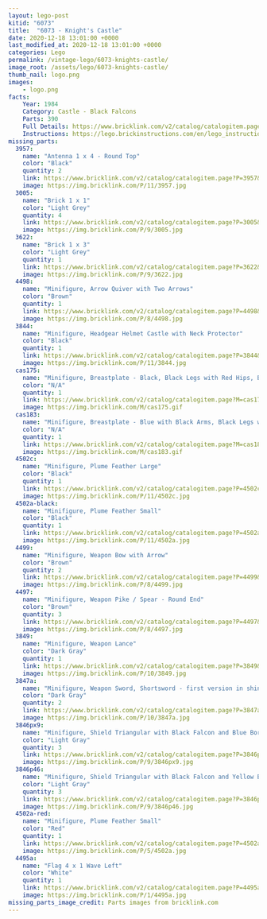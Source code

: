 ```yaml
---
layout: lego-post
kitid: "6073"
title:  "6073 - Knight's Castle"
date: 2020-12-18 13:01:00 +0000
last_modified_at: 2020-12-18 13:01:00 +0000
categories: Lego
permalink: /vintage-lego/6073-knights-castle/
image_root: /assets/lego/6073-knights-castle/
thumb_nail: logo.png
images:
    - logo.png
facts:
    Year: 1984
    Category: Castle - Black Falcons
    Parts: 390
    Full Details: https://www.bricklink.com/v2/catalog/catalogitem.page?S=6073-1
    Instructions: https://lego.brickinstructions.com/en/lego_instructions/set/6073/Knights_Castle
missing_parts:
  3957:
    name: "Antenna 1 x 4 - Round Top"
    color: "Black"
    quantity: 2
    link: https://www.bricklink.com/v2/catalog/catalogitem.page?P=3957&idColor=11
    image: https://img.bricklink.com/P/11/3957.jpg
  3005:
    name: "Brick 1 x 1"
    color: "Light Grey"
    quantity: 4
    link: https://www.bricklink.com/v2/catalog/catalogitem.page?P=3005&idColor=9
    image: https://img.bricklink.com/P/9/3005.jpg
  3622:
    name: "Brick 1 x 3"
    color: "Light Grey"
    quantity: 1
    link: https://www.bricklink.com/v2/catalog/catalogitem.page?P=3622&idColor=9
    image: https://img.bricklink.com/P/9/3622.jpg
  4498:
    name: "Minifigure, Arrow Quiver with Two Arrows"
    color: "Brown"
    quantity: 1
    link: https://www.bricklink.com/v2/catalog/catalogitem.page?P=4498&idColor=8
    image: https://img.bricklink.com/P/8/4498.jpg
  3844:
    name: "Minifigure, Headgear Helmet Castle with Neck Protector"
    color: "Black"
    quantity: 1
    link: https://www.bricklink.com/v2/catalog/catalogitem.page?P=3844&idColor=11
    image: https://img.bricklink.com/P/11/3844.jpg
  cas175:
    name: "Minifigure, Breastplate - Black, Black Legs with Red Hips, Black Grille Helmet, Red Plume, Red Plastic Cape"
    color: "N/A"
    quantity: 1
    link: https://www.bricklink.com/v2/catalog/catalogitem.page?M=cas175
    image: https://img.bricklink.com/M/cas175.gif 
  cas183:
    name: "Minifigure, Breastplate - Blue with Black Arms, Black Legs with Red Hips, Dark Gray Grille Helmet, Black Plume, Black Plastic Cape"
    color: "N/A"
    quantity: 1
    link: https://www.bricklink.com/v2/catalog/catalogitem.page?M=cas183
    image: https://img.bricklink.com/M/cas183.gif
  4502c:
    name: "Minifigure, Plume Feather Large"
    color: "Black"
    quantity: 1
    link: https://www.bricklink.com/v2/catalog/catalogitem.page?P=4502c&idColor=11
    image: https://img.bricklink.com/P/11/4502c.jpg
  4502a-black:
    name: "Minifigure, Plume Feather Small"
    color: "Black"
    quantity: 1
    link: https://www.bricklink.com/v2/catalog/catalogitem.page?P=4502a&idColor=11
    image: https://img.bricklink.com/P/11/4502a.jpg    
  4499:
    name: "Minifigure, Weapon Bow with Arrow"
    color: "Brown"
    quantity: 2
    link: https://www.bricklink.com/v2/catalog/catalogitem.page?P=4499&idColor=8
    image: https://img.bricklink.com/P/8/4499.jpg
  4497:
    name: "Minifigure, Weapon Pike / Spear - Round End"
    color: "Brown"
    quantity: 3
    link: https://www.bricklink.com/v2/catalog/catalogitem.page?P=4497&idColor=8
    image: https://img.bricklink.com/P/8/4497.jpg
  3849:
    name: "Minifigure, Weapon Lance"
    color: "Dark Gray"
    quantity: 1
    link: https://www.bricklink.com/v2/catalog/catalogitem.page?P=3849&idColor=10
    image: https://img.bricklink.com/P/10/3849.jpg
  3847a:
    name: "Minifigure, Weapon Sword, Shortsword - first version in shiny smooth rigid ABS plastic"
    color: "Dark Gray"
    quantity: 2
    link: https://www.bricklink.com/v2/catalog/catalogitem.page?P=3847a&idColor=10
    image: https://img.bricklink.com/P/10/3847a.jpg
  3846px9:
    name: "Minifigure, Shield Triangular with Black Falcon and Blue Border Pattern"
    color: "Light Gray"
    quantity: 3
    link: https://www.bricklink.com/v2/catalog/catalogitem.page?P=3846px9&idColor=9
    image: https://img.bricklink.com/P/9/3846px9.jpg 
  3846p46:
    name: "Minifigure, Shield Triangular with Black Falcon and Yellow Border Pattern"
    color: "Light Gray"
    quantity: 3
    link: https://www.bricklink.com/v2/catalog/catalogitem.page?P=3846p46&idColor=9
    image: https://img.bricklink.com/P/9/3846p46.jpg
  4502a-red:
    name: "Minifigure, Plume Feather Small"
    color: "Red"
    quantity: 1
    link: https://www.bricklink.com/v2/catalog/catalogitem.page?P=4502a&idColor=5
    image: https://img.bricklink.com/P/5/4502a.jpg
  4495a:
    name: "Flag 4 x 1 Wave Left"
    color: "White"
    quantity: 1
    link: https://www.bricklink.com/v2/catalog/catalogitem.page?P=4495a&idColor=1
    image: https://img.bricklink.com/P/1/4495a.jpg
missing_parts_image_credit: Parts images from bricklink.com
---
```

